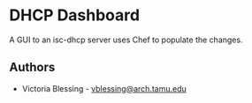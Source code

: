 DHCP Dashboard
====

A GUI to an isc-dhcp server uses Chef to populate the changes.

Authors
-------

* Victoria Blessing - vblessing@arch.tamu.edu
